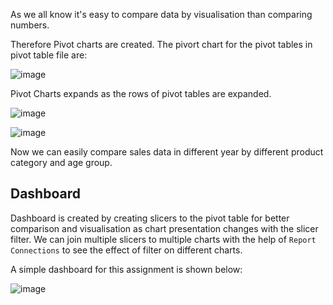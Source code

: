 As we all know it's easy to compare data by visualisation than comparing numbers. 

Therefore Pivot charts are created. The pivort chart for the pivot tables in pivot table file are:

![image](https://user-images.githubusercontent.com/18466387/48239757-29f23800-e3f6-11e8-9487-67f54c8f1f64.png)

Pivot Charts expands as the rows of pivot tables are expanded.

![image](https://user-images.githubusercontent.com/18466387/48185577-7177b600-e35b-11e8-814f-a120ee638aa4.png)

![image](https://user-images.githubusercontent.com/18466387/48185819-40e44c00-e35c-11e8-9b0e-1e66823ff0a6.png)


Now we can easily compare sales data in different year by different product category and age group.

## Dashboard

Dashboard is created by creating slicers to the pivot table for better comparison and visualisation as chart presentation changes with the slicer filter. We can join multiple slicers to multiple charts with the help of `Report Connections` to see the effect of filter on different charts.  

A simple dashboard for this assignment is shown below:

![image](https://user-images.githubusercontent.com/18466387/48240531-1c8a7d00-e3f9-11e8-9e51-7eb109df6c09.png)

